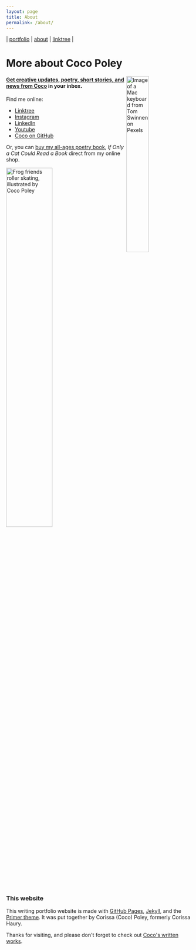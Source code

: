 ```yaml
---
layout: page
title: About
permalink: /about/
---
```


| [portfolio](/index.md) | [about](/about.md) | [linktree](https://linktr.ee/itscocopo) |

# More about Coco Poley

<img src="https://images.pexels.com/photos/1309766/pexels-photo-1309766.jpeg" width="35%" align="right" alt="Image of a Mac keyboard from Tom Swinnen on Pexels">

#### [Get creative updates, poetry, short stories, and news from Coco](https://buttondown.email/cocos-catchall) in your inbox.

Find me online:
- [Linktree](https://linktr.ee/itscocopo)
- [Instagram](https://www.instagram.com/itscocopo)
- [LinkedIn](https://www.linkedin.com/in/cocowrites/)
- [Youtube](https://www.youtube.com/channel/UCqYMV3E2V9zUS1kpI8450Dw)
- [Coco on GitHub](https://github.com/cocopo-codes/)
 
 Or, you can [buy my all-ages poetry book](https://youcancallmecoco.gumroad.com/l/ifonlyacatcouldreadabook), _If Only a Cat Could Read a Book_ direct from my online shop.

<img src="https://raw.githubusercontent.com/cocopo-codes/cocopo-codes.github.io/main/images/skatingfrogs.jpg" width="50%" alt="Frog friends roller skating, illustrated by Coco Poley">

### This website
This writing portfolio website is made with [GitHub Pages](https://github.com/cocopo-codes/), [Jekyll](https://jekyllrb.com/docs/), and the [Primer theme](https://pages-themes.github.io/primer/). It was put together by Corissa (Coco) Poley, formerly Corissa Haury.

Thanks for visiting, and please don't forget to check out [Coco's written works](/index.md).
